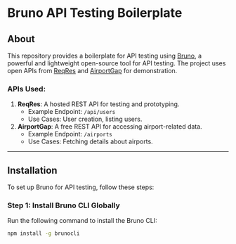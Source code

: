 # Bruno API Testing Boilerplate

## About

This repository provides a boilerplate for API testing using [Bruno](https://usebruno.com/), a powerful and lightweight open-source tool for API testing. The project uses open APIs from [ReqRes](https://reqres.in/) and [AirportGap](https://airportgap.com/) for demonstration.

### APIs Used:
1. **ReqRes**: A hosted REST API for testing and prototyping.
    - Example Endpoint: `/api/users`
    - Use Cases: User creation, listing users.
2. **AirportGap**: A free REST API for accessing airport-related data.
    - Example Endpoint: `/airports`
    - Use Cases: Fetching details about airports.

---

## Installation

To set up Bruno for API testing, follow these steps:

### Step 1: Install Bruno CLI Globally

Run the following command to install the Bruno CLI:

```bash
npm install -g brunocli
